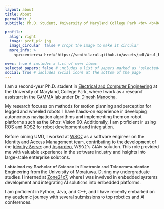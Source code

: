 ```yaml
---
layout: about
title: About
permalink: /
subtitle: Ph.D. Student, University of Maryland College Park <br> <b>Robotics | Motion Planning | Perception | Reinforcement Learning </b> <br><br>

profile: 
  align: right 
  image: prof_pic.jpg
  image_circular: false # crops the image to make it circular
  more_info: >
    <p><center><a href="https://senthilarul.github.io/assets/pdf/Arul_Resume_Sept.pdf">Curriculum Vitae</a></center></p>

news: true # includes a list of news items
selected_papers: false # includes a list of papers marked as "selected={true}"
social: true # includes social icons at the bottom of the page
---
```


I am a second-year Ph.D. student in [Electrical and Computer Engineering](https://ece.umd.edu/) at the University of Maryland, College Park, where I work as a research assistant in the [GAMMA lab](https://gamma.umd.edu/) under  [Dr. Dinesh Manocha](https://www.cs.umd.edu/people/dmanocha). 

My research focuses on methods for motion planning and perception for legged and wheeled robots. I have hands-on experience in developing autonomous navigation algorithms and implementing them on robot platforms such as the Ghost Vision 60. Additionally, I am proficient in using ROS and ROS2 for robot development and integration.

Before joining UMD, I worked at [WSO2](https://wso2.com/) as a software engineer on the Identity and Access Management team, contributing to the development of the [Identity Server](https://wso2.com/identity-server/) and [Asgardeo](https://wso2.com/asgardeo/), WSO2's CIAM solution. This role provided me with valuable experience in the software industry and insights into large-scale enterprise solutions. 

I obtained my Bachelor of Science in Electronic and Telecommunication Engineering from the University of Moratuwa. During my undergraduate studies, I interned at [Zone24x7](https://zone24x7.com/), where I was involved in embedded systems development and integrating AI solutions into embedded platforms.

I am proficient in Python, Java, and C++, and I have recently embarked on my academic journey with several submissions to top robotics and AI conferences.
